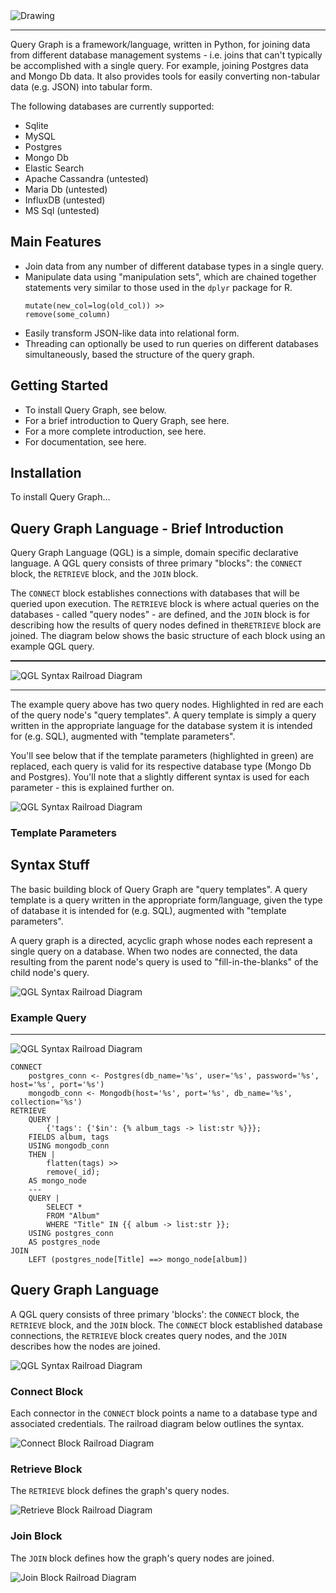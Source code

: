 <img src="docs/_static/images/qg_logo.png" alt="Drawing" />

***

Query Graph is a framework/language, written in Python, for joining data 
from different database management systems - i.e. joins that can't 
typically be accomplished with a single query. For example, joining 
Postgres data and Mongo Db data. It also provides tools for easily 
converting non-tabular data (e.g. JSON) into tabular form.

The following databases are currently supported:

* Sqlite
* MySQL
* Postgres
* Mongo Db
* Elastic Search
* Apache Cassandra (untested)
* Maria Db (untested)
* InfluxDB (untested)
* MS Sql (untested)

## Main Features

* Join data from any number of different database types in a single query.
* Manipulate data using "manipulation sets", which are chained together
  statements very similar to those used in the `dplyr` package for R.
  ```
  mutate(new_col=log(old_col)) >>
  remove(some_column)
  ```
* Easily transform JSON-like data into relational form.
* Threading can optionally be used to run queries on different databases
  simultaneously, based the structure of the query graph.

## Getting Started

* To install Query Graph, see below.
* For a brief introduction to Query Graph, see here.
* For a more complete introduction, see here.
* For documentation, see here.

## Installation

To install Query Graph...

## Query Graph Language - Brief Introduction

Query Graph Language (QGL) is a simple, domain specific declarative 
language. A QGL query consists of three primary "blocks": the `CONNECT` 
block, the `RETRIEVE` block, and the `JOIN` block.

The `CONNECT` block establishes connections with databases that will be
queried upon execution. The `RETRIEVE` block is where actual queries
on the databases - called "query nodes" - are defined, and the `JOIN` block
is for describing how the results of query nodes defined in the`RETRIEVE` 
block are joined. The diagram below shows the basic structure of each 
block using an example QGL query.

<hr style="height: 0.1em;">

![QGL Syntax Railroad Diagram](docs/_static/images/syntax_diagram.png)

<hr style="height: 0.1em;">

The example query above has two query nodes. Highlighted in red are each
of the query node's "query templates". A query template is simply a query
written in the appropriate language for the database system it is
intended for (e.g. SQL), augmented with "template parameters".

You'll see below that if the template parameters (highlighted in green)
are replaced, each query is valid for its respective database type 
(Mongo Db and Postgres). You'll note that a slightly different syntax is
used for each parameter - this is explained further on.

![QGL Syntax Railroad Diagram](docs/_static/images/query_template_diagram.png)


### Template Parameters



## Syntax Stuff

The basic building block of Query Graph are "query templates". A query
template is a query written in the appropriate form/language, given 
the type of database it is intended for (e.g. SQL), augmented with 
"template parameters".

A query graph is a directed, acyclic graph whose nodes each represent a
single query on a database. When two nodes are connected, the data 
resulting from the parent node's query is used to "fill-in-the-blanks" of
the child node's query.

![QGL Syntax Railroad Diagram](docs/_static/images/query_graph_diagram.png)

### Example Query

___

![QGL Syntax Railroad Diagram](docs/_static/images/syntax_diagram.png)


```
CONNECT
    postgres_conn <- Postgres(db_name='%s', user='%s', password='%s', host='%s', port='%s')
    mongodb_conn <- Mongodb(host='%s', port='%s', db_name='%s', collection='%s')
RETRIEVE
    QUERY |
        {'tags': {'$in': {% album_tags -> list:str %}}};
    FIELDS album, tags
    USING mongodb_conn
    THEN |
        flatten(tags) >>
        remove(_id);
    AS mongo_node
    ---
    QUERY |
        SELECT *
        FROM "Album"
        WHERE "Title" IN {{ album -> list:str }};
    USING postgres_conn
    AS postgres_node
JOIN
    LEFT (postgres_node[Title] ==> mongo_node[album])
```

## Query Graph Language

A QGL query consists of three primary 'blocks': the `CONNECT` block, 
the `RETRIEVE` block, and the `JOIN` block. The `CONNECT` block 
established database connections, the `RETRIEVE` block creates query
nodes, and the `JOIN` describes how the nodes are joined.

![QGL Syntax Railroad Diagram](docs/_static/images/syntax_railroad.png)

### Connect Block

Each connector in the `CONNECT` block points a name to a database
type and associated credentials. The railroad diagram below outlines
the syntax.

![Connect Block Railroad Diagram](docs/_static/images/connect_block.png)

### Retrieve Block

The `RETRIEVE` block defines the graph's query nodes.

![Retrieve Block Railroad Diagram](docs/_static/images/retrieve_block.png)

### Join Block

The `JOIN` block defines how the graph's query nodes are joined.

![Join Block Railroad Diagram](docs/_static/images/join_block.png)